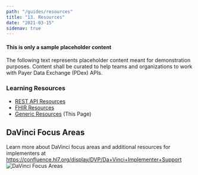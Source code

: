 ```yaml
---
path: "/guides/resources"
title: "13. Resources"
date: "2021-03-15"
sidenav: true
---
```


<div class="usa-alert usa-alert--warning">
  <div class="usa-alert__body">
    <h4 class="usa-alert__heading">This is only a sample placeholder content</h4>
    <p class="usa-alert__text">
        The following text represents placeholder content meant for demonstration purposes. 
        Content shall be curated to help teams and organizations to work with Payer Data Exchange (PDex) APIs.
    </p>
  </div>
</div>

<div
    class="usa-summary-box"
    role="region"
    aria-labelledby="summary-box-key-information"
>
    <div class="usa-summary-box__body">
    <h3
        class="usa-summary-box__heading"
        id="summary-box-key-information"
    >
        Learning Resources 
    </h3>
    <div class="usa-summary-box__text">
        <ul class="usa-list">
        <li>
            <a href="/guides/api-resources">REST API Resources</a>
        </li>
        <li>
           <a href="/guides/fhir-resources">FHIR Resources</a>
        </li>
        <li>
           <a href="/guides/resources">Generic Resources</a> (This Page)
        </li>
        </ul>
    </div>
    </div>
</div>

## DaVinci Focus Areas

Learn more about DaVinci focus areas and additional resources for implementers at https://confluence.hl7.org/display/DVP/Da+Vinci+Implementer+Support
![DaVinci Focus Areas](https://confluence.hl7.org/download/attachments/40743189/image2021-4-26_10-34-50.png?version=1&modificationDate=1619447690832&api=v2)
